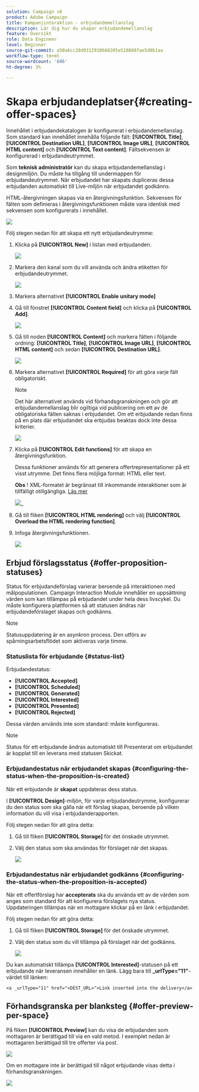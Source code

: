 ```yaml
---
solution: Campaign v8
product: Adobe Campaign
title: Kampanjinteraktion - erbjudandemellanslag
description: Lär dig hur du skapar erbjudandemellanslag
feature: Översikt
role: Data Engineer
level: Beginner
source-git-commit: a50a6cc28d9312910668205e528888fae5d0b1aa
workflow-type: tm+mt
source-wordcount: '606'
ht-degree: 3%

---
```


# Skapa erbjudandeplatser{#creating-offer-spaces}

Innehållet i erbjudandekatalogen är konfigurerat i erbjudandemellanslag. Som standard kan innehållet innehålla följande fält: **[!UICONTROL Title]**, **[!UICONTROL Destination URL]**, **[!UICONTROL Image URL]**, **[!UICONTROL HTML content]** och **[!UICONTROL Text content]**. Fältsekvensen är konfigurerad i erbjudandeutrymmet.

Som **teknisk administratör** kan du skapa erbjudandemellanslag i designmiljön. Du måste ha tillgång till undermappen för erbjudandeutrymmet. När erbjudandet har skapats dupliceras dessa erbjudanden automatiskt till Live-miljön när erbjudandet godkänns.

HTML-återgivningen skapas via en återgivningsfunktion. Sekvensen för fälten som definieras i återgivningsfunktionen måste vara identisk med sekvensen som konfigurerats i innehållet.

![](assets/offer_space_create_009.png)

Följ stegen nedan för att skapa ett nytt erbjudandeutrymme:

1. Klicka på **[!UICONTROL New]** i listan med erbjudanden.

   ![](assets/offer_space_create_001.png)

1. Markera den kanal som du vill använda och ändra etiketten för erbjudandeutrymmet.

   ![](assets/offer_space_create_002.png)

1. Markera alternativet **[!UICONTROL Enable unitary mode]**

1. Gå till fönstret **[!UICONTROL Content field]** och klicka på **[!UICONTROL Add]**.

   ![](assets/offer_space_create_003.png)

1. Gå till noden **[!UICONTROL Content]** och markera fälten i följande ordning: **[!UICONTROL Title]**, **[!UICONTROL Image URL]**, **[!UICONTROL HTML content]** och sedan **[!UICONTROL Destination URL]**.

   ![](assets/offer_space_create_004.png)

1. Markera alternativet **[!UICONTROL Required]** för att göra varje fält obligatoriskt.

   >[!NOTE]
   >
   >Det här alternativet används vid förhandsgranskningen och gör att erbjudandemellanslag blir ogiltiga vid publicering om ett av de obligatoriska fälten saknas i erbjudandet. Om ett erbjudande redan finns på en plats där erbjudandet ska erbjudas beaktas dock inte dessa kriterier.

   ![](assets/offer_space_create_005.png)

1. Klicka på **[!UICONTROL Edit functions]** för att skapa en återgivningsfunktion.

   Dessa funktioner används för att generera offertrepresentationer på ett visst utrymme. Det finns flera möjliga format: HTML eller text.

   **Obs** ! XML-formatet är begränsat till inkommande interaktioner som är tillfälligt otillgängliga. [Läs mer](../start/capability-matrix.md#gs-unavailable-features)

   ![](assets/offer_space_create_006.png)_

1. Gå till fliken **[!UICONTROL HTML rendering]** och välj **[!UICONTROL Overload the HTML rendering function]**.
1. Infoga återgivningsfunktionen.

   ![](assets/offer_space_create_007.png)

## Erbjud förslagsstatus {#offer-proposition-statuses}

Status för erbjudandeförslag varierar beroende på interaktionen med målpopulationen. Campaign Interaction Module innehåller en uppsättning värden som kan tillämpas på erbjudandet under hela dess livscykel. Du måste konfigurera plattformen så att statusen ändras när erbjudandeförslaget skapas och godkänns.

>[!NOTE]
>
>Statusuppdatering är en asynkron process. Den utförs av spårningsarbetsflödet som aktiveras varje timme.

### Statuslista för erbjudande {#status-list}

Erbjudandestatus:

* **[!UICONTROL Accepted]**
* **[!UICONTROL Scheduled]**
* **[!UICONTROL Generated]**
* **[!UICONTROL Interested]**
* **[!UICONTROL Presented]**
* **[!UICONTROL Rejected]**

Dessa värden används inte som standard: måste konfigureras.

>[!NOTE]
>
>Status för ett erbjudande ändras automatiskt till Presenterat om erbjudandet är kopplat till en leverans med statusen Skickat.

### Erbjudandestatus när erbjudandet skapas {#configuring-the-status-when-the-proposition-is-created}

När ett erbjudande är **skapat** uppdateras dess status.

I **[!UICONTROL Design]**-miljön, för varje erbjudandeutrymme, konfigurerar du den status som ska gälla när ett förslag skapas, beroende på vilken information du vill visa i erbjudanderapporten.

Följ stegen nedan för att göra detta:

1. Gå till fliken **[!UICONTROL Storage]** för det önskade utrymmet.
1. Välj den status som ska användas för förslaget när det skapas.

   ![](assets/offer_update_status_001.png)

### Erbjudandestatus när erbjudandet godkänns {#configuring-the-status-when-the-proposition-is-accepted}

När ett offertförslag har **accepterats** ska du använda ett av de värden som anges som standard för att konfigurera förslagets nya status. Uppdateringen tillämpas när en mottagare klickar på en länk i erbjudandet.

Följ stegen nedan för att göra detta:

1. Gå till fliken **[!UICONTROL Storage]** för det önskade utrymmet.
1. Välj den status som du vill tillämpa på förslaget när det godkänns.

   ![](assets/offer_update_status_002.png)

<!--
**Inbound interaction**

The **[!UICONTROL Storage]** tab lets you define statuses for **proposed** and **accepted** offer propositions only. For inbound interaction, the status of offer propositions should be specified directly in the URL for calling the offer engine, rather than through the interface. This way, you will be able to specify which status to apply in other cases, for example if an offer proposition is rejected.

```
<BASE_URL>?a=UpdateStatus&p=<PRIMARY_KEY_OF_THE_PROPOSITION>&st=<NEW_STATUS_OF_THE_PROPOSITION>&r=<REDIRECT_URL>
```

For instance, the proposition (identifier **40004**) that matches the **Home insurance** offer displayed on the **Neobank** site contains the following URL:

```
<BASE_URL>?a=UpdateStatus&p=<40004>&st=<3>&r=<"http://www.neobank.com/insurance/subscribe.html">
```

As soon as a visitor clicks the offer, and therefore the URL, the **[!UICONTROL Accepted]** status (value **3**) is applied to the proposition and the visitor is redirected to a new page of the **Neobank** site to take out the insurance contract.

>[!NOTE]
>
>If you want to specify another status in the url (for example if an offer proposition is rejected), use the value corresponding to the desired status. Example: **[!UICONTROL Rejected]** = "5", **[!UICONTROL Presented]** = "1" and so on.
>
>Statuses and their values can be retrieved in the **[!UICONTROL Offer propositions (nms)]** data schema. For more on this, refer to [this page](../../configuration/using/data-schemas.md).

**Outbound interaction**
-->

Du kan automatiskt tillämpa **[!UICONTROL Interested]**-statusen på ett erbjudande när leveransen innehåller en länk. Lägg bara till **_urlType=&quot;11&quot;**-värdet till länken:

```
<a _urlType="11" href="<DEST_URL>">Link inserted into the delivery</a>
```

## Förhandsgranska per blanksteg {#offer-preview-per-space}

På fliken **[!UICONTROL Preview]** kan du visa de erbjudanden som mottagaren är berättigad till via en vald metod. I exemplet nedan är mottagaren berättigad till tre offerter via post.

![](assets/offer_space_overview_002.png)

Om en mottagare inte är berättigad till något erbjudande visas detta i förhandsgranskningen.

![](assets/offer_space_overview_001.png)

<!--
The preview can ignore contexts when they are restricted to a space. This is the case when the interaction schema has been extended to add fields referenced in a space using an inbound channel (for more on this, refer to Extension example.
-->
